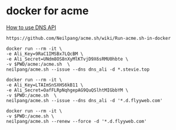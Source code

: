 # docker for acme

[How to use DNS API](https://github.com/Neilpang/acme.sh/blob/master/dnsapi/README.md)

`https://github.com/Neilpang/acme.sh/wiki/Run-acme.sh-in-docker`
```
docker run --rm -it \
-e Ali_Key=9RaC1IMSBx7LQcBM \
-e Ali_Secret=UNdm8OS8nXyMlKTvjD9X6sRMU0hbte \
-v $PWD/acme:/acme.sh  \
neilpang/acme.sh --issue --dns dns_ali -d *.stevie.top

docker run --rm -it \
-e Ali_Key=LTAImSnSXHS6kB11 \
-e Ali_Secret=OafFLRpNqhgepAG9QuQSlhtMIGbbYM \
-v $PWD:/acme.sh  \
neilpang/acme.sh --issue --dns dns_ali -d '*.d.flyyweb.com'

docker run --rm -it \
-v $PWD:/acme.sh \
neilpang/acme.sh --renew --force -d '*.d.flyyweb.com'
```